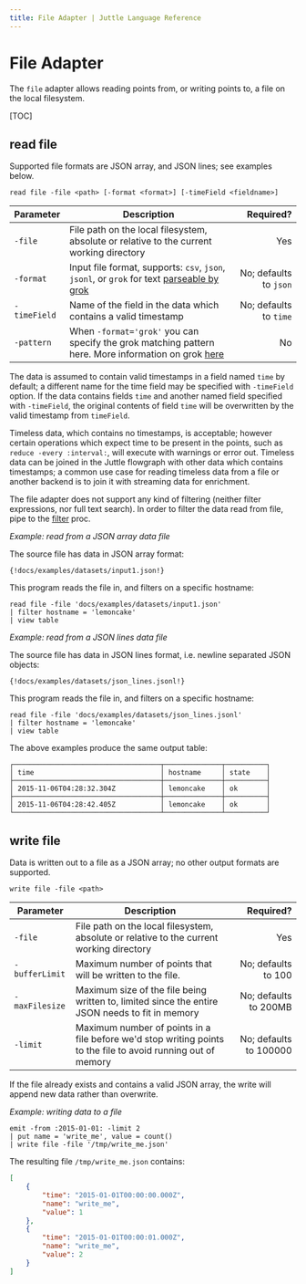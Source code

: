 ```yaml
---
title: File Adapter | Juttle Language Reference
---
```


# File Adapter

The `file` adapter allows reading points from, or writing points to, a file on the local filesystem.

[TOC]

## read file

Supported file formats are JSON array, and JSON lines; see examples below.

```text
read file -file <path> [-format <format>] [-timeField <fieldname>]
```

Parameter         |             Description          | Required?
----------------- | -------------------------------- | ---------:
`-file`           | File path on the local filesystem, absolute or relative to the current working directory  | Yes
`-format`         | Input file format, supports: `csv`, `json`, `jsonl`, or `grok` for text [parseable by grok](parsers/index.md) | No; defaults to `json`
`-timeField`      | Name of the field in the data which contains a valid timestamp  | No; defaults to `time`
`-pattern`        | When `-format='grok'` you can specify the grok matching pattern here. More information on grok [here](parsers/grok.md)  | No

The data is assumed to contain valid timestamps in a field named `time` by default; a different name for the time field may be specified with `-timeField` option. If the data contains fields `time` and another named field specified with `-timeField`, the original contents of field `time` will be overwritten by the valid timestamp from `timeField`. 

Timeless data, which contains no timestamps, is acceptable; however certain operations which expect time to be present in the points, such as `reduce -every :interval:`, will execute with warnings or error out. Timeless data can be joined in the Juttle flowgraph with other data which contains timestamps; a common use case for reading timeless data from a file or another backend is to join it with streaming data for enrichment.

The file adapter does not support any kind of filtering (neither filter expressions, nor full text search). In order to filter the data read from file, pipe to the [filter](../processors/filter.md) proc.

_Example: read from a JSON array data file_

The source file has data in JSON array format:

```
{!docs/examples/datasets/input1.json!}
```

This program reads the file in, and filters on a specific hostname:

```juttle
read file -file 'docs/examples/datasets/input1.json'
| filter hostname = 'lemoncake'
| view table
```

_Example: read from a JSON lines data file_

The source file has data in JSON lines format, i.e. newline separated JSON objects:

```
{!docs/examples/datasets/json_lines.jsonl!}
```

This program reads the file in, and filters on a specific hostname:

```juttle
read file -file 'docs/examples/datasets/json_lines.jsonl'
| filter hostname = 'lemoncake'
| view table
```

The above examples produce the same output table:

```
┌────────────────────────────────────┬──────────────┬──────────┐
│ time                               │ hostname     │ state    │
├────────────────────────────────────┼──────────────┼──────────┤
│ 2015-11-06T04:28:32.304Z           │ lemoncake    │ ok       │
├────────────────────────────────────┼──────────────┼──────────┤
│ 2015-11-06T04:28:42.405Z           │ lemoncake    │ ok       │
└────────────────────────────────────┴──────────────┴──────────┘
```

## write file

Data is written out to a file as a JSON array; no other output formats are supported.

```text
write file -file <path>
```

Parameter         |             Description          | Required?
----------------- | -------------------------------- | ---------:
`-file`           | File path on the local filesystem, absolute or relative to the current working directory  | Yes
`-bufferLimit`    | Maximum number of points that will be written to the file. | No; defaults to 100
`-maxFilesize`    | Maximum size of the file being written to, limited since the entire JSON needs to fit in memory | No; defaults to 200MB
`-limit` | Maximum number of points in a file before we'd stop writing points to the file to avoid running out of memory | No; defaults to 100000

If the file already exists and contains a valid JSON array, the write will append new data rather than overwrite.

_Example: writing data to a file_

```juttle
emit -from :2015-01-01: -limit 2 
| put name = 'write_me', value = count() 
| write file -file '/tmp/write_me.json'
```

The resulting file `/tmp/write_me.json` contains:

```json
[
    {
        "time": "2015-01-01T00:00:00.000Z",
        "name": "write_me",
        "value": 1
    },
    {
        "time": "2015-01-01T00:00:01.000Z",
        "name": "write_me",
        "value": 2
    }
]
```
